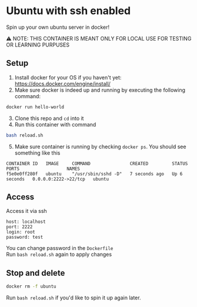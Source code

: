 # Ubuntu with ssh enabled
Spin up your own ubuntu server in docker! 


⚠️ NOTE: THIS CONTAINER IS MEANT ONLY FOR LOCAL USE FOR TESTING OR LEARNING PURPUSES

## Setup
1. Install docker for your OS if you haven't yet: https://docs.docker.com/engine/install/
2. Make sure docker is indeed up and running by executing the following command:
```bash
docker run hello-world
```
3. Clone this repo and `cd` into it
4. Run this container with command  
```bash
bash reload.sh
```
5. Make sure container is running by checking `docker ps`. You should see something like this
```
CONTAINER ID   IMAGE     COMMAND               CREATED         STATUS         PORTS                  NAMES
f5e0e0ff280f   ubuntu    "/usr/sbin/sshd -D"   7 seconds ago   Up 6 seconds   0.0.0.0:2222->22/tcp   ubuntu
```

## Access
Access it via ssh 
```
host: localhost
port: 2222
login: root
password: test
```
You can change password in the `Dockerfile`  
Run `bash reload.sh` again to apply changes  

## Stop and delete
```bash
docker rm -f ubuntu
```
Run `bash reload.sh` if you'd like to spin it up again later.